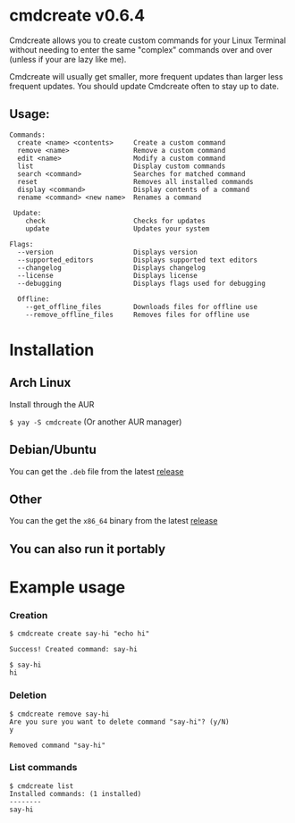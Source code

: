 # cmdcreate v0.6.4
Cmdcreate allows you to create custom commands for your Linux Terminal without needing to enter the same "complex" commands over and over (unless if your are lazy like me).

Cmdcreate will usually get smaller, more frequent updates than larger less frequent updates. You should update Cmdcreate often to stay up to date.
  
## Usage:

```
Commands:
  create <name> <contents>     Create a custom command
  remove <name>                Remove a custom command
  edit <name>                  Modify a custom command
  list                         Display custom commands
  search <command>             Searches for matched command
  reset                        Removes all installed commands
  display <command>            Display contents of a command
  rename <command> <new name>  Renames a command

 Update:
    check                      Checks for updates
    update                     Updates your system

Flags:
  --version                    Displays version
  --supported_editors          Displays supported text editors
  --changelog                  Displays changelog
  --license                    Displays license
  --debugging                  Displays flags used for debugging

  Offline:
    --get_offline_files        Downloads files for offline use
    --remove_offline_files     Removes files for offline use
```

# Installation

## Arch Linux
Install through the AUR

`$ yay -S cmdcreate` (Or another AUR manager)

## Debian/Ubuntu
You can get the `.deb` file from the latest [release](https://github.com/Meme-Supplier/cmdcreate/releases)

## Other
You can the get the `x86_64` binary from the latest [release](https://github.com/Meme-Supplier/cmdcreate/releases)

## You can also run it portably

# Example usage

### Creation
```
$ cmdcreate create say-hi "echo hi"

Success! Created command: say-hi

$ say-hi
hi
```

### Deletion
```
$ cmdcreate remove say-hi
Are you sure you want to delete command "say-hi"? (y/N)
y

Removed command "say-hi"
```

### List commands
```
$ cmdcreate list
Installed commands: (1 installed)
--------
say-hi
```
